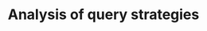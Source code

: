---
layout: default 
title: Analysis of query strategies 
parent: Choice of the active learning task 
grand_parent: How to use ALAMBIC 
nav_order: 2
---